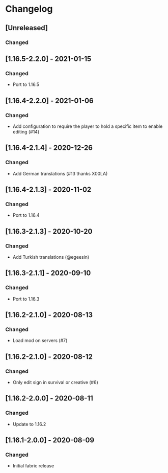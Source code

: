 # Changelog

## [Unreleased]
### Changed


## [1.16.5-2.2.0] - 2021-01-15
### Changed
- Port to 1.16.5

## [1.16.4-2.2.0] - 2021-01-06
### Changed
- Add configuration to require the player to hold a specific item to enable editing (#14)

## [1.16.4-2.1.4] - 2020-12-26
### Changed
- Add German translations (#13 thanks X00LA)

## [1.16.4-2.1.3] - 2020-11-02
### Changed
- Port to 1.16.4

## [1.16.3-2.1.3] - 2020-10-20
### Changed
- Add Turkish translations (@egeesin)

## [1.16.3-2.1.1] - 2020-09-10
### Changed
- Port to 1.16.3

## [1.16.2-2.1.0] - 2020-08-13
### Changed
- Load mod on servers (#7)

## [1.16.2-2.1.0] - 2020-08-12
### Changed
- Only edit sign in survival or creative (#6)

## [1.16.2-2.0.0] - 2020-08-11
### Changed
- Update to 1.16.2

## [1.16.1-2.0.0] - 2020-08-09
### Changed
- Initial fabric release
